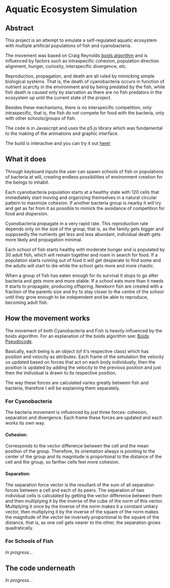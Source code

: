 
# Aquatic Ecosystem Simulation
## Abstract
This project is an attempt to emulate a self-regulated aquatic ecosystem with multiple artificial populations of fish and cyanobacteria. 

The movement was based on Craig Reynolds [boids algorithm](https://www.red3d.com/cwr/papers/1999/gdc99steer.pdf) and is influenced by factors such as intraspecific cohesion, population direction alignment, hunger, curiosity, interspecific divergence, etc.

Reproduction, propagation, and death are all ruled by mimicking simple biological systems. That is, the death of cyanobacteria occurs in function of nutrient scarcity in the environment and by being predated by the fish, while fish death is caused only by starvation as there are no fish predators in the ecosystem up until the current state of the project.

Besides these mechanisms, there is no interspecific competition, only intraspecific, that is, the fish do not compete for food with the bacteria, only with other schools/groups of fish.

The code is in Javascript and uses the p5.js library which was fundamental to the making of the animations and graphic interface.

The build is interactive and you can try it out [here!](https://heitorcoimbra.github.io/Aquatic-Ecosystem-Simulation/public_html)
## What it does
Through keyboard inputs the user can spawn schools of fish or populations of bacteria at will, creating endless possibilities of environment creation for the beings to inhabit.

Each cyanobacteria population starts at a healthy state with 120 cells that immediately start moving and organizing themselves in a natural circular pattern to maximize cohesion. If another bacteria group is nearby it will try and get as far from it as possible to mimick the avoidance of competition for food and dispersion.

Cyanobacteria propagate in a very rapid rate. This reproduction rate depends only on the size of the group, that is, as the family gets bigger and supposedly the nutrients get less and less abundant,  individual death gets more likely and propagation minimal.

Each school of fish starts healthy with moderate hunger and is populated by 30 adult fish, which will remain together and roam in search for food. If a population starts running out of food it will get desperate to find some and the adults will start to die while the school gets more and more chaotic.

When a group of fish has eaten enough for its survival it stops to go after bacteria and gets more and more stable. If a school eats more than it needs it starts to propagate, producing offspring. Newborn fish are created with a fraction of the parents size and try to stay closer to the centre of the school until they grow enough to be independent and be able to reproduce, becoming adult fish.
## How the movement works
The movement of both Cyanobacteria and Fish is heavily influenced by the boids algorithm. For an explanation of the boids algorithm see: [Boids Pseudocode]([http://www.kfish.org/boids/pseudocode.html](http://www.kfish.org/boids/pseudocode.html)).

Basically, each being is an object (of it's respective class) which has position and velocity as attributes. Each frame of the simulation the velocity us updated based on forces that act on each body individually, then the position is updated by adding the velocity to the previous position and just then the individual is drawn to its respective position.

The way these forces are calculated varies greatly between fish and bacteria, therefore I will be explaining them separately.
### For Cyanobacteria
The bacteria movement is influenced by just three forces: cohesion, separation and divergence. Each frame these forces are updated and each works its own way.
#### Cohesion:
Corresponds to the vector difference between the cell and the mean position of the group. Therefore, its orientation always is pointing to the center of the group and its magnitude is proportional to the distance of the cell and the group, so farther cells feel more cohesion.
#### Separation:
The separation force vector is the resultant of the sum of all separation forces between a cell and each of its peers. The separation of two individual cells is calculated by getting the vector difference between them and then multiplying it by the inverse of the cube of the norm of this vector. Multiplying it once by the inverse of the norm makes it a constant unitary vector, then multiplying it by the inverse of the square of the norm makes the magnitude of the vector be inversely proportional to the square of the distance, that is, as one cell gets nearer to the other, the separation grows quadratically.

### For Schools of Fish
*In progress...*
## The code underneath
*In progress...*
